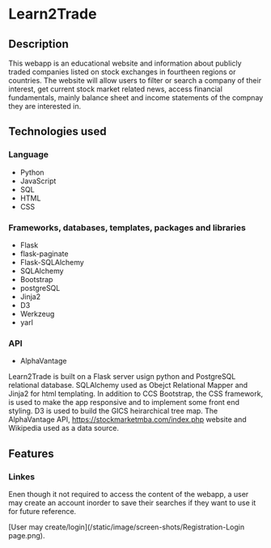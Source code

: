 # Learn2Trade

## Description

This webapp is an educational website and information about publicly traded companies listed on stock exchanges in fourtheen regions or countries.
The website will allow users to filter or search a company of their interest, get current stock market related news, access financial fundamentals, 
mainly balance sheet and income statements of the compnay they are interested in.

## Technologies used

### Language

- Python
- JavaScript
- SQL
- HTML
- CSS

### Frameworks, databases, templates, packages and libraries

- Flask
- flask-paginate
- Flask-SQLAlchemy
- SQLAlchemy
- Bootstrap
- postgreSQL
- Jinja2
- D3
- Werkzeug
- yarl

### API

- AlphaVantage

Learn2Trade is built on a Flask server usign python and PostgreSQL relational database. SQLAlchemy used as Obejct Relational Mapper and Jinja2 for html templating.
In addition to CCS Bootstrap, the CSS framework, is used to make the app responsive and to implement some front end styling. D3 is used to build the GICS heirarchical tree map.
The AlphaVantage API, https://stockmarketmba.com/index.php website and Wikipedia used as a data source.

## Features

### Linkes

Enen though it not required to access the content of the webapp, a user may create an account inorder to save their searches if they want to use it for future reference.  

[User may create/login](/static/image/screen-shots/Registration-Login page.png).


